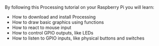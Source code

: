By following this Processing tutorial on your Raspberry Pi you will learn:
- How to download and install Processing
- How to draw basic graphics using functions
- How to react to mouse input
- How to control GPIO outputs, like LEDs
- How to listen to GPIO inputs, like physical buttons and switches
